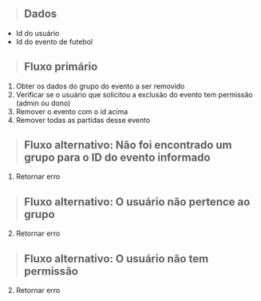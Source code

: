 > ## Dados
* Id do usuário
* Id do evento de futebol

> ## Fluxo primário
1. Obter os dados do grupo do evento a ser removido
2. Verificar se o usuário que solicitou a exclusão do evento tem permissão (admin ou dono)
3. Remover o evento com o id acima
4. Remover todas as partidas desse evento 

> ## Fluxo alternativo: Não foi encontrado um grupo para o ID do evento informado
1. Retornar erro

> ## Fluxo alternativo: O usuário não pertence ao grupo
2. Retornar erro

> ## Fluxo alternativo: O usuário não tem permissão
2. Retornar erro




